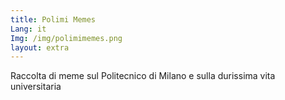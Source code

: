 ```yaml
---
title: Polimi Memes
Lang: it
Img: /img/polimimemes.png
layout: extra
---
```

Raccolta di meme sul Politecnico di Milano e sulla durissima vita universitaria
